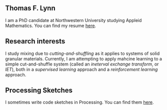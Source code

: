 ## Thomas F. Lynn

I am a PhD candidate at Northwestern University studying Appleid Mathematics. You can find my resume [here](ThomasLynn_resume_2.pdf).

## Research interests

I study mixing due to *cutting-and-shuffling* as it applies to systems of solid granular materials. Currently, I am attempting to apply mahcine learning to a simple cut-and-shuffle system (called an *ineterval exchange transform*, or *IET*), both in a *supervised learning* approach and a *reinforcement learning* approach.

## Processing Sketches

I sometimes write code sketches in Processing. You can find them [here](sketches).
